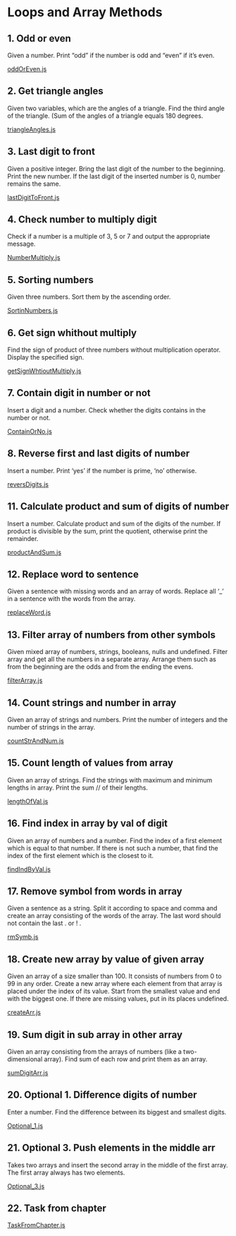# Loops and Array Methods

## 1. Odd or even

Given a number. Print “odd” if the number is odd and “even” if itʼs even.

[oddOrEven.js](oddOrEven.js)

## 2. Get triangle angles

Given two variables, which are the angles of a triangle. Find the third angle of the triangle. (Sum of the angles of a triangle equals 180 degrees.

[triangleAngles.js](triangleAngles.js)

## 3. Last digit to front

Given a positive integer. Bring the last digit of the number to the beginning. Print the new number. If
the last digit of the inserted number is 0, number remains the same.

[lastDigitToFront.js](lastDigitToFront.js)

## 4. Check number to multiply digit

Check if a number is a multiple of 3, 5 or 7 and output the appropriate message.

[NumberMultiply.js](NumberMultiply.js)

## 5. Sorting numbers

Given three numbers. Sort them by the ascending order.

[SortinNumbers.js](SortinNumber.js)

## 6. Get sign whithout multiply

Find the sign of product of three numbers without multiplication operator. Display the specified sign.

[getSignWhtioutMultiply.js](getSignWhtioutMultiply.js)

## 7. Contain digit in number or not

Insert a digit and a number. Check whether the digits contains in the number or not.

[ContainOrNo.js](ContainOrNo.js)

## 8. Reverse first and last digits of number

Insert a number. Print ‘yesʼ if the number is prime, ‘noʼ otherwise.

[reversDigits.js](reversDigits.js)

## 11. Calculate product and sum of digits of number

Insert a number. Calculate product and sum of the digits of the number. If product is divisible by the
sum, print the quotient, otherwise print the remainder.

[productAndSum.js](productAndSum.js)

## 12. Replace word to sentence

Given a sentence with missing words and an array of words. Replace all ‘\_ʼ in a sentence with the
words from the array.

[replaceWord.js](replaceWord.js)

## 13. Filter array of numbers from other symbols

Given mixed array of numbers, strings, booleans, nulls and undefined. Filter array and get all the
numbers in a separate array. Arrange them such as from the beginning are the odds and from the
ending the evens.

[filterArray.js](filterArray.js)

## 14. Count strings and number in array

Given an array of strings and numbers. Print the number of integers and the number of strings in the
array.

[countStrAndNum.js](countStrAndNum.js)

## 15. Count length of values from array

Given an array of strings. Find the strings with maximum and minimum lengths in array. Print the sum
// of their lengths.

[lengthOfVal.js](lengthOfVal.js)

## 16. Find index in array by val of digit

Given an array of numbers and a number. Find the index of a first element which is equal to that
number. If there is not such a number, that find the index of the first element which is the closest to it.

[findIndByVal.js](findIndByVal.js)

## 17. Remove symbol from words in array

Given a sentence as a string. Split it according to space and comma and create an array consisting of
the words of the array. The last word should not contain the last . or ! .

[rmSymb.js](rmSymb.js)

## 18. Create new array by value of given array

Given an array of a size smaller than 100. It consists of numbers from 0 to 99 in any order. Create a
new array where each element from that array is placed under the index of its value. Start from the
smallest value and end with the biggest one. If there are missing values, put in its places undefined.

[createArr.js](createArr.js)

## 19. Sum digit in sub array in other array

Given an array consisting from the arrays of numbers (like a two-dimensional array). Find sum of each
row and print them as an array.

[sumDigitArr.js](sumDigitArr.js)

## 20. Optional 1. Difference digits of number

Enter a number. Find the difference between its biggest and smallest digits.

[Optional_1.js](Optional_1.js)

## 21. Optional 3. Push elements in the middle arr

Takes two arrays and insert the second array in the middle of the first array. The first array always has
two elements.

[Optional_3.js](Optional_3.js)

## 22. Task from chapter

[TaskFromChapter.js](TaskFromChapter.js)
